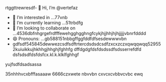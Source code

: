 rtggttrewresdf- 👋 Hi, I’m @vertefaz
- 👀 I’m interested in ...77vnb
- 🌱 I’m currently learning ...51trbdfg
- 💞️ I’m looking to collaborate on ...4536dbfnhgrgefrdfffewehgghgghngfcykjhjjhhjhjhjjjjjvbnrfdddd
- 😄 Pronouns: ...gb588151nbbgffggfddfdfsesdewwwvbn
- gdfsdf545845dewwezcsdfsdftrtercdsdsdcsdfzxcxzczxqwqqwqq529552kuiuikkujhkhhgjhhghjfghhfg
dffdgdgfdsfdsdssdfsdsserrefdfd
dsfsdsdfdsfdsfcx.kl.k.klklfghhgf
<!---fgjsf544545688521file) appears on your GitHub profile.dfa3vcb99+9dssddqwhtrregrgrefdfd
You can click the Preview link to take a look at your45 changes.gf23jhmhjjuyh0
--->yujfsdfdsadsassa
35nhhhvcxbfffasaaaw
6666czxwete
nbvvbn
cxvcxcvbbvcvbc
ewq
